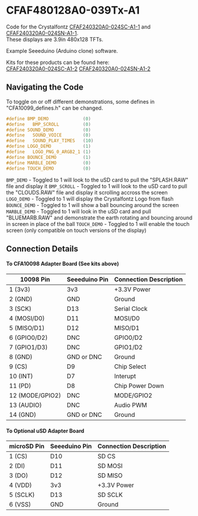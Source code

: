 # CFAF480128A0-039Tx-A1

Code for the Crystalfontz [CFAF240320A0-024SC-A1-1](https://www.crystalfontz.com/product/cfaf240320a0024sca11) and [CFAF240320A0-024SN-A1-1](https://www.crystalfontz.com/product/cfaf240320a0024sna11).  
These displays are 3.9in 480x128 TFTs.  

Example Seeeduino (Arduino clone) software.   
  
Kits for these products can be found here:  
[CFAF240320A0-024SC-A1-2](https://www.crystalfontz.com/product/cfaf240320a0024sca12)
[CFAF240320A0-024SN-A1-2](https://www.crystalfontz.com/product/cfaf240320a0024sna12)

## Navigating the Code

To toggle on or off different demonstrations, some defines in "CFA10099_defines.h" can be changed.

```c++
#define BMP_DEMO             (0)  
#define   BMP_SCROLL         (0)  
#define SOUND_DEMO           (0)  
#define   SOUND_VOICE        (0)  
#define   SOUND_PLAY_TIMES   (10)
#define LOGO_DEMO            (1)  
#define   LOGO_PNG_0_ARGB2_1 (1)  
#define BOUNCE_DEMO          (1)  
#define MARBLE_DEMO          (0)  
#define TOUCH_DEMO           (0)
```

`BMP_DEMO` - Toggled to 1 will look to the uSD card to pull the "SPLASH.RAW" file and display it 
`BMP_SCROLL` - Toggled to 1 will look to the uSD card to pull the "CLOUDS.RAW" file and display it scrolling accross the screen
`LOGO_DEMO` - Toggled to 1 will display the Crystalfontz Logo from flash
`BOUNCE_DEMO` - Toggled to 1 will show a ball bouncing around the screen
`MARBLE_DEMO` - Toggled to 1 will look in the uSD card and pull "BLUEMARB.RAW" and demonstrate the earth rotating and bouncing around in screen in place of the ball
`TOUCH_DEMO` - Toggled to 1 will enable the touch screen (only compatible on touch versions of the display)


## Connection Details
#### To CFA10098 Adapter Board (See kits above)
| 10098 Pin         | Seeeduino Pin| Connection Description |
|-------------------|--------------|------------------------|
| 1  (3v3)          | 3v3          | +3.3V Power            |
| 2  (GND)          | GND          | Ground                 |
| 3  (SCK)          | D13          | Serial Clock           |
| 4  (MOSI/D0)      | D11          | MOSI/D0                |
| 5  (MISO/D1)      | D12          | MISO/D1                |
| 6  (GPIO0/D2)     | DNC          | GPIO0/D2               |
| 7  (GPIO1/D3)     | DNC          | GPIO1/D2               |
| 8  (GND)          | GND or DNC   | Ground                 |
| 9  (CS)           | D9           | Chip Select            |
| 10 (INT)          | D7           | Interupt               |
| 11 (PD)           | D8           | Chip Power Down        |
| 12 (MODE/GPIO2)   | DNC          | MODE/GPIO2             |
| 13 (AUDIO)        | DNC          | Audio PWM              |
| 14 (GND)          | GND or DNC   | Ground                 |


#### To Optional uSD Adapter Board
| microSD Pin | Seeeduino Pin| Connection Description |
|-------------|--------------|------------------------|
| 1 (CS)      | D10          | SD CS                  |
| 2 (DI)      | D11          | SD MOSI                |
| 3 (DO)      | D12          | SD MISO                |
| 4 (VDD)     | 3v3          | +3.3V Power            |
| 5 (SCLK)    | D13          | SD SCLK                |
| 6 (VSS)     | GND          | Ground                 |
